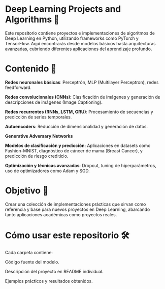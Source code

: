 # Deep Learning Projects and Algorithms 🚀

Este repositorio contiene proyectos e implementaciones de algoritmos de Deep Learning en Python, utilizando frameworks como PyTorch y TensorFlow. Aquí encontrarás desde modelos básicos hasta arquitecturas avanzadas, cubriendo diferentes aplicaciones del aprendizaje profundo.

# Contenido 📂

**Redes neuronales básicas**: Perceptrón, MLP (Multilayer Perceptron), redes feedforward.

**Redes convolucionales (CNNs)**: Clasificación de imágenes y generación de descripciones de imágenes (Image Captioning).

**Redes recurrentes (RNNs, LSTM, GRU)**: Procesamiento de secuencias y predicción de series temporales.

**Autoencoders**: Reducción de dimensionalidad y generación de datos. 

**Generative Adversary Networks** 

**Modelos de clasificación y predicción**: Aplicaciones en datasets como Fashion-MNIST, diagnóstico de cáncer de mama (Breast Cancer), y predicción de riesgo crediticio.

**Optimización y técnicas avanzadas**: Dropout, tuning de hiperparámetros, uso de optimizadores como Adam y SGD.

# Objetivo 🎯
Crear una colección de implementaciones prácticas que sirvan como referencia y base para nuevos proyectos en Deep Learning, abarcando tanto aplicaciones académicas como proyectos reales.

# Cómo usar este repositorio 🛠️
Cada carpeta contiene:

Código fuente del modelo.

Descripción del proyecto en README individual.

Ejemplos prácticos y resultados obtenidos.
